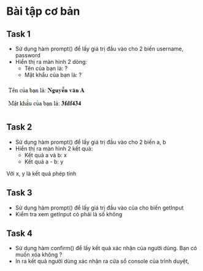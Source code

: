 # Bài tập cơ bản

## Task 1

* Sử dụng hàm prompt() để lấy giá trị đầu vào cho 2 biến username, password
* Hiển thị ra màn hình 2 dòng:
  * Tên của bạn là: ?
  * Mật khẩu của bạn là: ?

![](task1.png)


## Task 2

* Sử dụng hàm prompt() để lấy giá trị đầu vào cho 2 biến a, b
* Hiển thị ra màn hình 2 kết quả:
  * Kết quả a và b:  x
  * Kết quả a - b: y

Với x, y là kết quả phép tính


## Task 3

- Sử dụng hàm prompt() để lấy giá trị đầu vào của cho biến getInput
- Kiểm tra xem getInput có phải là số không


## Task 4

- Sử dụng hàm confirm() để lấy kết quả xác nhận của người dùng.
Bạn có muốn xóa không ?
- In ra kết quả người dùng xác nhận ra cửa sổ console của trình duyệt,